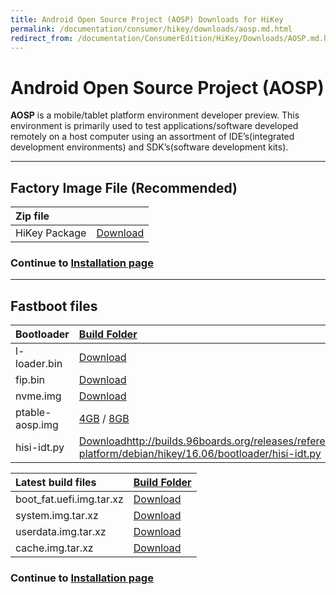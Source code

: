 ```yaml
---
title: Android Open Source Project (AOSP) Downloads for HiKey
permalink: /documentation/consumer/hikey/downloads/aosp.md.html
redirect_from: /documentation/ConsumerEdition/HiKey/Downloads/AOSP.md.html
---
```

# Android Open Source Project (AOSP)

**AOSP** is a mobile/tablet platform environment developer preview. This environment is primarily used to test applications/software developed remotely on a host computer using an assortment of IDE’s(integrated development environments) and SDK’s(software development kits).

***

## Factory Image File (Recommended)

|   Zip file                                        |                                                                              |
|:--------------------------------------------------|:-----------------------------------------------------------------------------|
|   HiKey Package                                   | [Download](https://developers.google.com/android/nexus/images-preview#hikey) |


### Continue to [Installation page](../installation/)

***

## Fastboot files

|   Bootloader      |   [Build Folder](https://snapshots.linaro.org/96boards/hikey/linaro/uefi-openplatformpkg/latest/)    |
|:------------------|:---------------------------------------------------------------------------------------------------------|
| l-loader.bin      | [Download](https://snapshots.linaro.org/96boards/hikey/linaro/uefi-openplatformpkg/latest/l-loader.bin)                |
| fip.bin           | [Download](https://snapshots.linaro.org/96boards/hikey/linaro/uefi-openplatformpkg/latest/fip.bin)                     |
| nvme.img          | [Download](https://snapshots.linaro.org/96boards/hikey/linaro/uefi-openplatformpkg/latest/nvme.img)                    |
| ptable-aosp.img   | [4GB](https://snapshots.linaro.org/96boards/hikey/linaro/uefi-openplatformpkg/latest/ptable-aosp-4g.img) / [8GB](https://snapshots.linaro.org/96boards/hikey/linaro/uefi-openplatformpkg/latest/ptable-aosp-8g.img)                                     |
| hisi-idt.py       | [Download]()http://builds.96boards.org/releases/reference-platform/debian/hikey/16.06/bootloader/hisi-idt.py                 |


| Latest build files        | [Build Folder](http://builds.96boards.org/snapshots/hikey/linaro/aosp-master/latest/)                 |
| :------------------------ | :--------------------------------------------------------------------------------------------------   |
| boot_fat.uefi.img.tar.xz  | [Download](http://builds.96boards.org/snapshots/hikey/linaro/aosp-master/latest/boot_fat.uefi.img.xz) |
| system.img.tar.xz         | [Download](http://builds.96boards.org/snapshots/hikey/linaro/aosp-master/latest/system.img.xz)        |
| userdata.img.tar.xz       | [Download](http://builds.96boards.org/snapshots/hikey/linaro/aosp-master/latest/userdata.img.xz)      |
| cache.img.tar.xz          | [Download](http://builds.96boards.org/snapshots/hikey/linaro/aosp-master/latest/cache.img.xz)         |

### Continue to [Installation page](../installation/)
